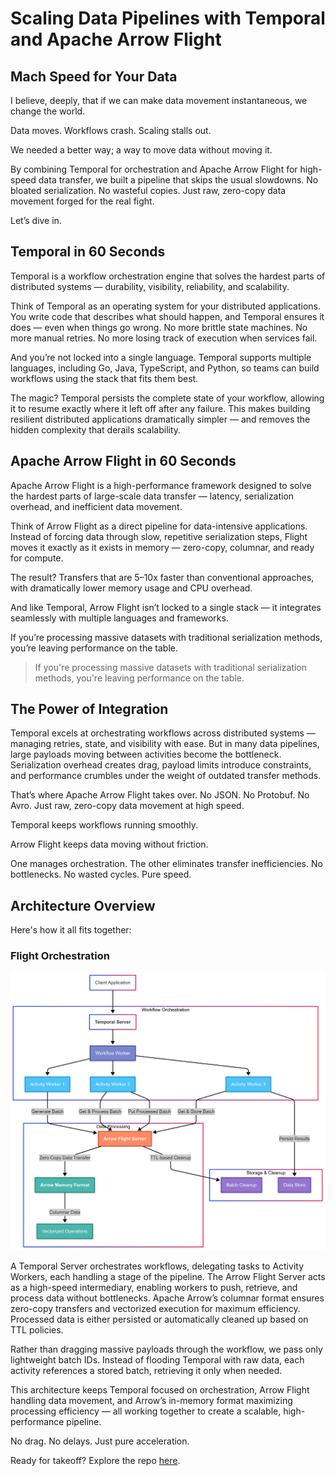 # Scaling Data Pipelines with Temporal and Apache Arrow Flight

## Mach Speed for Your Data

I believe, deeply, that if we can make data movement instantaneous, we change the world.

Data moves. Workflows crash. Scaling stalls out.

We needed a better way; a way to move data without moving it.

By combining Temporal for orchestration and Apache Arrow Flight for high-speed data transfer, we built a pipeline that skips the usual slowdowns. No bloated serialization. No wasteful copies. Just raw, zero-copy data movement forged for the real fight.

Let’s dive in.

## Temporal in 60 Seconds

Temporal is a workflow orchestration engine that solves the hardest parts of distributed systems — durability, visibility, reliability, and scalability.

Think of Temporal as an operating system for your distributed applications. You write code that describes what should happen, and Temporal ensures it does — even when things go wrong. No more brittle state machines. No more manual retries. No more losing track of execution when services fail.

And you’re not locked into a single language. Temporal supports multiple languages, including Go, Java, TypeScript, and Python, so teams can build workflows using the stack that fits them best.

The magic? Temporal persists the complete state of your workflow, allowing it to resume exactly where it left off after any failure. This makes building resilient distributed applications dramatically simpler — and removes the hidden complexity that derails scalability.

## Apache Arrow Flight in 60 Seconds

Apache Arrow Flight is a high-performance framework designed to solve the hardest parts of large-scale data transfer — latency, serialization overhead, and inefficient data movement.

Think of Arrow Flight as a direct pipeline for data-intensive applications. Instead of forcing data through slow, repetitive serialization steps, Flight moves it exactly as it exists in memory — zero-copy, columnar, and ready for compute.

The result? Transfers that are 5–10x faster than conventional approaches, with dramatically lower memory usage and CPU overhead.

And like Temporal, Arrow Flight isn’t locked to a single stack — it integrates seamlessly with multiple languages and frameworks.

If you’re processing massive datasets with traditional serialization methods, you’re leaving performance on the table.

> If you're processing massive datasets with traditional serialization methods, you're leaving performance on the table.

## The Power of Integration

Temporal excels at orchestrating workflows across distributed systems — managing retries, state, and visibility with ease. But in many data pipelines, large payloads moving between activities become the bottleneck. Serialization overhead creates drag, payload limits introduce constraints, and performance crumbles under the weight of outdated transfer methods.

That’s where Apache Arrow Flight takes over. No JSON. No Protobuf. No Avro. Just raw, zero-copy data movement at high speed.

Temporal keeps workflows running smoothly.

Arrow Flight keeps data moving without friction.

One manages orchestration. The other eliminates transfer inefficiencies. No bottlenecks. No wasted cycles. Pure speed.

## Architecture Overview

Here's how it all fits together:

### Flight Orchestration

![Flight Orchestration Diagram](temporal.png)

A Temporal Server orchestrates workflows, delegating tasks to Activity Workers, each handling a stage of the pipeline. The Arrow Flight Server acts as a high-speed intermediary, enabling workers to push, retrieve, and process data without bottlenecks. Apache Arrow’s columnar format ensures zero-copy transfers and vectorized execution for maximum efficiency. Processed data is either persisted or automatically cleaned up based on TTL policies.

Rather than dragging massive payloads through the workflow, we pass only lightweight batch IDs. Instead of flooding Temporal with raw data, each activity references a stored batch, retrieving it only when needed.

This architecture keeps Temporal focused on orchestration, Arrow Flight handling data movement, and Arrow’s in-memory format maximizing processing efficiency — all working together to create a scalable, high-performance pipeline.

No drag. No delays. Just pure acceleration.

Ready for takeoff? Explore the repo [here](https://github.com/TFMV/temporal).
